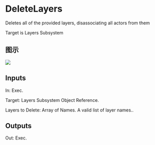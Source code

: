 # DeleteLayers

Deletes all of the provided layers, disassociating all actors from them

Target is Layers Subsystem

## 图示

![]($-20221218-19374185.png)

## Inputs

In: Exec.

Target: Layers Subsystem Object Reference.

Layers to Delete: Array of Names. A valid list of layer names..  

## Outputs

Out: Exec.

